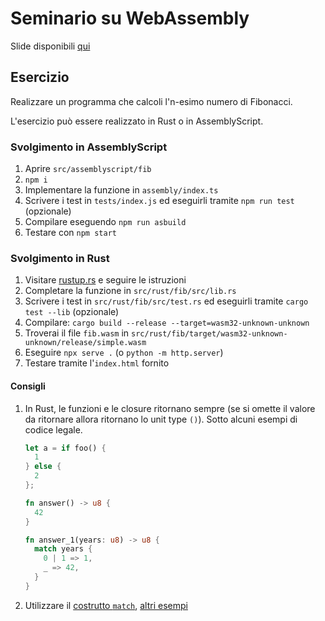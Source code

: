# Seminario su WebAssembly

Slide disponibili [qui](https://eutampieri.gitlab.io/wasm-seminar)

## Esercizio

Realizzare un programma che calcoli l'n-esimo numero di Fibonacci.

L'esercizio può essere realizzato in Rust o in AssemblyScript.

### Svolgimento in AssemblyScript

1. Aprire `src/assemblyscript/fib`
1. `npm i`
1. Implementare la funzione in `assembly/index.ts`
1. Scrivere i test in `tests/index.js` ed eseguirli tramite `npm run test` (opzionale)
1. Compilare eseguendo `npm run asbuild`
1. Testare con `npm start`

### Svolgimento in Rust

1. Visitare [rustup.rs](https://rustup.rs) e seguire le istruzioni
1. Completare la funzione in `src/rust/fib/src/lib.rs`
1. Scrivere i test in `src/rust/fib/src/test.rs` ed eseguirli tramite `cargo test --lib` (opzionale)
1. Compilare: `cargo build --release --target=wasm32-unknown-unknown`
1. Troverai il file `fib.wasm` in `src/rust/fib/target/wasm32-unknown-unknown/release/simple.wasm`
1. Eseguire `npx serve .` (o `python -m http.server`)
1. Testare tramite l'`index.html` fornito

#### Consigli
1. In Rust, le funzioni e le closure ritornano sempre (se si omette il valore da ritornare allora ritornano lo unit type `()`). Sotto alcuni esempi di codice legale.
   ```rust
   let a = if foo() {
     1
   } else {
     2
   };
   ```
   ```rust
   fn answer() -> u8 {
     42
   }
   ```
   ```rust
   fn answer_1(years: u8) -> u8 {
     match years {
       0 | 1 => 1,
       _ => 42,
     }
   }
   ```
1. Utilizzare il [costrutto `match`](https://doc.rust-lang.org/book/ch06-02-match.html), [altri esempi](https://doc.rust-lang.org/rust-by-example/flow_control/match.html)

